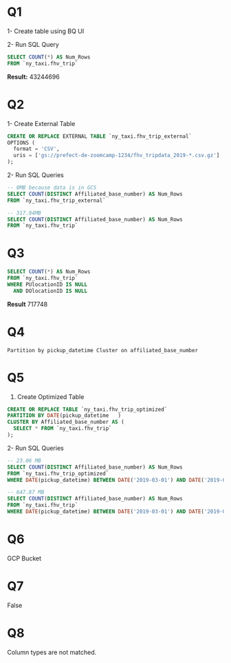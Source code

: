 
# Q1 

1- Create table using BQ UI

2- Run SQL Query
```sql
SELECT COUNT(*) AS Num_Rows
FROM `ny_taxi.fhv_trip`
```
**Result:** 43244696

# Q2

1- Create External Table
```sql
CREATE OR REPLACE EXTERNAL TABLE `ny_taxi.fhv_trip_external`
OPTIONS (
  format = 'CSV',
  uris = ['gs://prefect-de-zoomcamp-1234/fhv_tripdata_2019-*.csv.gz']
);
```
2- Run SQL Queries

```sql
-- 0MB because data is in GCS
SELECT COUNT(DISTINCT Affiliated_base_number) AS Num_Rows
FROM `ny_taxi.fhv_trip_external`
```

```sql
-- 317.94MB
SELECT COUNT(DISTINCT Affiliated_base_number) AS Num_Rows
FROM `ny_taxi.fhv_trip`
```

# Q3

```sql
SELECT COUNT(*) AS Num_Rows
FROM `ny_taxi.fhv_trip`
WHERE PUlocationID IS NULL
  AND DOlocationID IS NULL
```
**Result** 717748

# Q4

`Partition by pickup_datetime Cluster on affiliated_base_number` 

# Q5

1. Create Optimized Table
```sql
CREATE OR REPLACE TABLE `ny_taxi.fhv_trip_optimized`
PARTITION BY DATE(pickup_datetime	)
CLUSTER BY Affiliated_base_number AS (
  SELECT * FROM `ny_taxi.fhv_trip`
);
```

2- Run SQL Queries

```sql
-- 23.06 MB
SELECT COUNT(DISTINCT Affiliated_base_number) AS Num_Rows
FROM `ny_taxi.fhv_trip_optimized`
WHERE DATE(pickup_datetime) BETWEEN DATE('2019-03-01') AND DATE('2019-03-31')
```

```sql
-- 647.87 MB
SELECT COUNT(DISTINCT Affiliated_base_number) AS Num_Rows
FROM `ny_taxi.fhv_trip`
WHERE DATE(pickup_datetime) BETWEEN DATE('2019-03-01') AND DATE('2019-03-31')
```

# Q6

GCP Bucket

# Q7

False

# Q8

Column types are not matched.